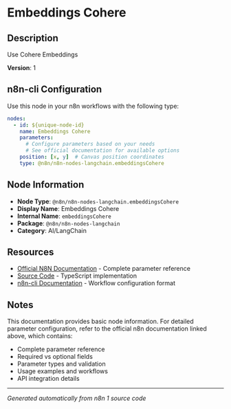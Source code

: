 # Embeddings Cohere

## Description

Use Cohere Embeddings

**Version**: 1

## n8n-cli Configuration

Use this node in your n8n workflows with the following type:

```yaml
nodes:
  - id: ${unique-node-id}
    name: Embeddings Cohere
    parameters:
      # Configure parameters based on your needs
      # See official documentation for available options
    position: [x, y]  # Canvas position coordinates
    type: @n8n/n8n-nodes-langchain.embeddingsCohere
```

## Node Information

- **Node Type**: `@n8n/n8n-nodes-langchain.embeddingsCohere`
- **Display Name**: Embeddings Cohere
- **Internal Name**: `embeddingsCohere`
- **Package**: `@n8n/n8n-nodes-langchain`
- **Category**: AI/LangChain

## Resources

- [Official N8N Documentation](https://docs.n8n.io/integrations/builtin/cluster-nodes/root-nodes/n8n-nodes-langchain.embeddingscohere/) - Complete parameter reference
- [Source Code](https://github.com/n8n-io/n8n/blob/master/packages/@n8n/nodes-langchain/nodes/embeddings/EmbeddingsCohere/EmbeddingsCohere.node.ts) - TypeScript implementation
- [n8n-cli Documentation](https://github.com/edenreich/n8n-cli) - Workflow configuration format

## Notes

This documentation provides basic node information. For detailed parameter configuration, 
refer to the official n8n documentation linked above, which contains:

- Complete parameter reference
- Required vs optional fields
- Parameter types and validation
- Usage examples and workflows
- API integration details

---
*Generated automatically from n8n 1 source code*
